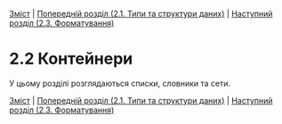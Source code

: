 [Зміст](../Contents.md) \| [Попередній розділ (2.1. Типи та структури даних)](../01_Datatypes.md) \| [Наступний розділ (2.3. Форматування)](../03_Formatting.md)

# 2.2 Контейнери

У цьому розділі розглядаються списки, словники та сети.






[Зміст](../Contents.md) \| [Попередній розділ (2.1. Типи та структури даних)](../01_Datatypes.md) \| [Наступний розділ (2.3. Форматування)](../03_Formatting.md)
